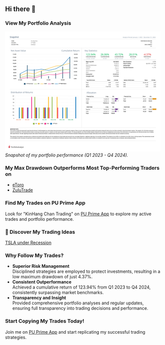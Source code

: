 ## Hi there 👋

### View My Portfolio Analysis
![Portfolio Analysis](Kin_Hang_Chan_2023_Q1_2024_Q4.png)  
*Snapshot of my portfolio performance (Q1 2023 - Q4 2024).*

### My Max Drawdown Outperforms Most Top-Performing Traders on
- [eToro](https://www.etoro.com/copytrader/)
- [ZuluTrade](https://www.zulutrade.com/leaders)

### Find My Trades on PU Prime App
Look for "KinHang Chan Trading" on [PU Prime App](https://copytrading.puprime.com/) to explore my active trades and portfolio performance.

### 🚀 Discover My Trading Ideas
[TSLA under Recession](https://www.tradingview.com/chart/TSLA/kSHKWM8K-TSLA-under-Recession/)

### Why Follow My Trades?
- **Superior Risk Management**</br>
  Disciplined strategies are employed to protect investments, resulting in a low maximum drawdown of just 4.37%.
- **Consistent Outperformance**</br>
  Achieved a cumulative return of 123.94% from Q1 2023 to Q4 2024, consistently surpassing market benchmarks.
- **Transparency and Insight**</br>
  Provided comprehensive portfolio analyses and regular updates, ensuring full transparency into trading decisions and performance.

### Start Copying My Trades Today!
Join me on [PU Prime App](https://copytrading.puprime.com/) and start replicating my successful trading strategies.
